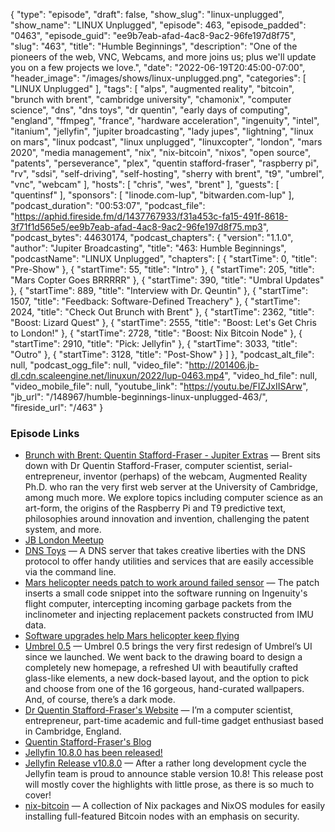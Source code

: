 {
  "type": "episode",
  "draft": false,
  "show_slug": "linux-unplugged",
  "show_name": "LINUX Unplugged",
  "episode": 463,
  "episode_padded": "0463",
  "episode_guid": "ee9b7eab-afad-4ac8-9ac2-96fe197d8f75",
  "slug": "463",
  "title": "Humble Beginnings",
  "description": "One of the pioneers of the web, VNC, Webcams, and more joins us; plus we'll update you on a few projects we love.",
  "date": "2022-06-19T20:45:00-07:00",
  "header_image": "/images/shows/linux-unplugged.png",
  "categories": [
    "LINUX Unplugged"
  ],
  "tags": [
    "alps",
    "augmented reality",
    "bitcoin",
    "brunch with brent",
    "cambridge university",
    "chamonix",
    "computer science",
    "dns",
    "dns toys",
    "dr quentin",
    "early days of computing",
    "england",
    "ffmpeg",
    "france",
    "hardware acceleration",
    "ingenuity",
    "intel",
    "itanium",
    "jellyfin",
    "jupiter broadcasting",
    "lady jupes",
    "lightning",
    "linux on mars",
    "linux podcast",
    "linux unplugged",
    "linuxcopter",
    "london",
    "mars 2020",
    "media management",
    "nix",
    "nix-bitcoin",
    "nixos",
    "open source",
    "patents",
    "perseverance",
    "plex",
    "quentin stafford-fraser",
    "raspberry pi",
    "rv",
    "sdsi",
    "self-driving",
    "self-hosting",
    "sherry with brent",
    "t9",
    "umbrel",
    "vnc",
    "webcam"
  ],
  "hosts": [
    "chris",
    "wes",
    "brent"
  ],
  "guests": [
    "quentinsf"
  ],
  "sponsors": [
    "linode.com-lup",
    "bitwarden.com-lup"
  ],
  "podcast_duration": "00:53:07",
  "podcast_file": "https://aphid.fireside.fm/d/1437767933/f31a453c-fa15-491f-8618-3f71f1d565e5/ee9b7eab-afad-4ac8-9ac2-96fe197d8f75.mp3",
  "podcast_bytes": 44630174,
  "podcast_chapters": {
    "version": "1.1.0",
    "author": "Jupiter Broadcasting",
    "title": "463: Humble Beginnings",
    "podcastName": "LINUX Unplugged",
    "chapters": [
      {
        "startTime": 0,
        "title": "Pre-Show"
      },
      {
        "startTime": 55,
        "title": "Intro"
      },
      {
        "startTime": 205,
        "title": "Mars Copter Goes BRRRRR"
      },
      {
        "startTime": 390,
        "title": "Umbral Updates"
      },
      {
        "startTime": 889,
        "title": "Interview with Dr. Qeuntin"
      },
      {
        "startTime": 1507,
        "title": "Feedback: Software-Defined Treachery"
      },
      {
        "startTime": 2024,
        "title": "Check Out Brunch with Brent"
      },
      {
        "startTime": 2362,
        "title": "Boost: Lizard Quest"
      },
      {
        "startTime": 2555,
        "title": "Boost: Let's Get Chris to London!"
      },
      {
        "startTime": 2728,
        "title": "Boost: Nix Bitcoin Node"
      },
      {
        "startTime": 2910,
        "title": "Pick: Jellyfin"
      },
      {
        "startTime": 3033,
        "title": "Outro"
      },
      {
        "startTime": 3128,
        "title": "Post-Show"
      }
    ]
  },
  "podcast_alt_file": null,
  "podcast_ogg_file": null,
  "video_file": "http://201406.jb-dl.cdn.scaleengine.net/linuxun/2022/lup-0463.mp4",
  "video_hd_file": null,
  "video_mobile_file": null,
  "youtube_link": "https://youtu.be/FIZJxIISArw",
  "jb_url": "/148967/humble-beginnings-linux-unplugged-463/",
  "fireside_url": "/463"
}


### Episode Links

  * [Brunch with Brent: Quentin Stafford-Fraser - Jupiter Extras](https://extras.show/86 "Brunch with Brent: Quentin Stafford-Fraser - Jupiter Extras") — Brent sits down with Dr Quentin Stafford-Fraser, computer scientist, serial-entrepreneur, inventor (perhaps) of the webcam, Augmented Reality Ph.D. who ran the very first web server at the University of Cambridge, among much more. We explore topics including computer science as an art-form, the origins of the Raspberry Pi and T9 predictive text, philosophies around innovation and invention, challenging the patent system, and more.
  * [JB London Meetup](https://www.meetup.com/jupiterbroadcasting/events/286056077/ "JB London Meetup")
  * [DNS Toys](https://www.dns.toys/ "DNS Toys") — A DNS server that takes creative liberties with the DNS protocol to offer handy utilities and services that are easily accessible via the command line.
  * [Mars helicopter needs patch to work around failed sensor](https://www.theregister.com/2022/06/07/ingenuity_patch/ "Mars helicopter needs patch to work around failed sensor") — The patch inserts a small code snippet into the software running on Ingenuity's flight computer, intercepting incoming garbage packets from the inclinometer and injecting replacement packets constructed from IMU data.
  * [Software upgrades help Mars helicopter keep flying](https://www.theregister.com/2022/03/16/mars_helicopter_mission_extended/ "Software upgrades help Mars helicopter keep flying")
  * [Umbrel 0.5](https://blog.getumbrel.com/introducing-umbrel-0-5-a-beautiful-personal-server-os-for-self-hosting-dcbee7e23b64 "Umbrel 0.5") — Umbrel 0.5 brings the very first redesign of Umbrel’s UI since we launched. We went back to the drawing board to design a completely new homepage, a refreshed UI with beautifully crafted glass-like elements, a new dock-based layout, and the option to pick and choose from one of the 16 gorgeous, hand-curated wallpapers. And, of course, there’s a dark mode.
  * [Dr Quentin Stafford-Fraser's Website](http://quentinsf.com "Dr Quentin Stafford-Fraser's Website") — I’m a computer scientist, entrepreneur, part-time academic and full-time gadget enthusiast based in Cambridge, England.
  * [Quentin Stafford-Fraser's Blog](http://statusq.org "Quentin Stafford-Fraser's Blog")
  * [Jellyfin 10.8.0 has been released!](https://www.reddit.com/r/jellyfin/comments/v9nxk1/jellyfin_1080_has_been_released/ "Jellyfin 10.8.0 has been released!")
  * [Jellyfin Release v10.8.0](https://jellyfin.org/posts/jellyfin-10-8-0/ "Jellyfin Release v10.8.0") — After a rather long development cycle the Jellyfin team is proud to announce stable version 10.8! This release post will mostly cover the highlights with little prose, as there is so much to cover!
  * [nix-bitcoin](https://github.com/fort-nix/nix-bitcoin "nix-bitcoin") — A collection of Nix packages and NixOS modules for easily installing full-featured Bitcoin nodes with an emphasis on security.


